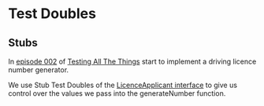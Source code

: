# Test Doubles

## Stubs

In [episode 002](https://youtu.be/F9TlJOevrfw) of [Testing All The Things](https://www.youtube.com/channel/UCzsn8sYybN5CC5CZz51pDMw)
start to implement a driving licence number generator.

We use Stub Test Doubles of the [LicenceApplicant interface](src/LicenceApplicant.php) to give us control over the 
values we pass into the generateNumber function.
